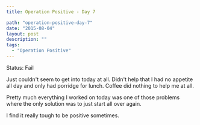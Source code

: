 ```yaml
---
title: Operation Positive - Day 7

path: "operation-positive-day-7"
date: "2015-08-04"
layout: post
description: ""
tags:
  - "Operation Positive"
---
```

Status: Fail

Just couldn't seem to get into today at all. Didn't help that I had no appetite all day and only had porridge for lunch. Coffee did nothing to help me at all.

Pretty much everything I worked on today was one of those problems where the only solution was to just start all over again.

I find it really tough to be positive sometimes.
